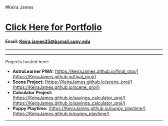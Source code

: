 

#Keira James 
# [Click Here for Portfolio](https://keirajames.github.io)
#### Email: Keira.james35@bcmail.cuny.edu
---

---

<!-- Tab Content Sections -->

<!-- ABOUT ME / HOME SECTION -->
<div id="about-me">

Projects hosted here:
*   **AstroLearner PWA:** [https://KeiraJames.github.io/final_proj/](https://KeiraJames.github.io/final_proj/)
*   **Scene Project:** [https://KeiraJames.github.io/scene_proj/](https://KeiraJames.github.io/scene_proj/)
*   **Calculator Project:** [https://KeiraJames.github.io/savings_calculator_proj/](https://KeiraJames.github.io/savings_calculator_proj/)
*   **Puppy Playtime:** [https://KeiraJames.github.io/puppy_playtime/](https://KeiraJames.github.io/puppy_playtime/)

</div>

---
